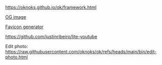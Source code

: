 https://oknoks.github.io/ok/framework.html

[OG image](https://tinyurl.com/2y2ctbp4)

[Favicon generator](https://tinyurl.com/favicon-img)


https://github.com/justinribeiro/lite-youtube

Edit photo: https://raw.githubusercontent.com/oknoks/ok/refs/heads/main/bin/edit-photo.html
